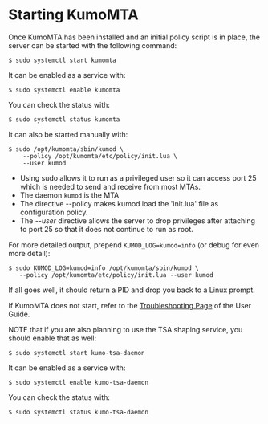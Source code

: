 # Starting KumoMTA

Once KumoMTA has been installed and an initial policy script is in place, the
server can be started with the following command:

```console
$ sudo systemctl start kumomta
```

It can be enabled as a service with:

```console
$ sudo systemctl enable kumomta
```

You can check the status with:

```console
$ sudo systemctl status kumomta
```

It can also be started manually with:

```console
$ sudo /opt/kumomta/sbin/kumod \
    --policy /opt/kumomta/etc/policy/init.lua \
    --user kumod
```

* Using sudo allows it to run as a privileged user so it can access port 25 which is needed to send and receive from most MTAs.
* The daemon `kumod` is the MTA
* The directive --policy makes kumod load the 'init.lua' file as configuration policy.
* The *--user* directive allows the server to drop privileges after attaching to port 25 so that it does not continue to run as root.

For more detailed output, prepend ```KUMOD_LOG=kumod=info``` (or debug for even more detail):

```console
$ sudo KUMOD_LOG=kumod=info /opt/kumomta/sbin/kumod \
   --policy /opt/kumomta/etc/policy/init.lua --user kumod
```

If all goes well, it should return a PID and drop you back to a Linux prompt.

If KumoMTA does not start, refer to the [Troubleshooting Page](./troubleshooting.md) of the User Guide.

NOTE that if you are also planning to use the TSA shaping service, you should enable that as well:

```console
$ sudo systemctl start kumo-tsa-daemon
```

It can be enabled as a service with:

```console
$ sudo systemctl enable kumo-tsa-daemon
```

You can check the status with:

```console
$ sudo systemctl status kumo-tsa-daemon
```


